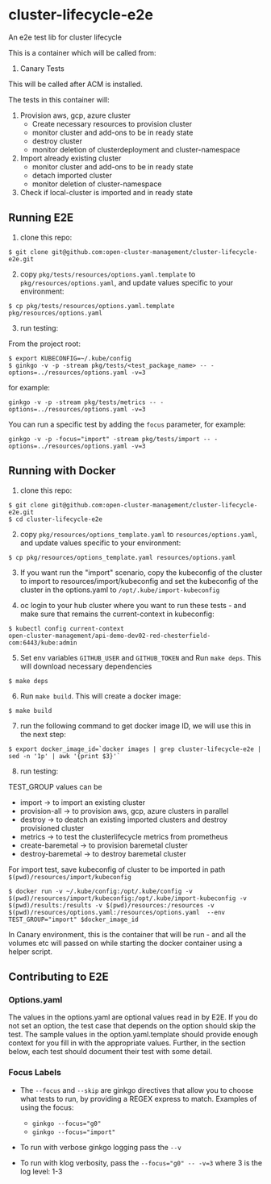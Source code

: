 # cluster-lifecycle-e2e
An e2e test lib for cluster lifecycle

This is a container which will be called from:

1. Canary Tests

This will be called after ACM is installed.

The tests in this container will:
1. Provision aws, gcp, azure cluster  
   - Create necessary resources to provision cluster
   - monitor cluster and add-ons to be in ready state
   - destroy cluster
   - monitor deletion of clusterdeployment and cluster-namespace
2. Import already existing cluster
   - monitor cluster and add-ons to be in ready state
   - detach imported cluster
   - monitor deletion of cluster-namespace
3. Check if local-cluster is imported and in ready state

## Running E2E

1. clone this repo:

```
$ git clone git@github.com:open-cluster-management/cluster-lifecycle-e2e.git
```

2. copy `pkg/tests/resources/options.yaml.template` to `pkg/resources/options.yaml`, and update values specific to your environment:

```
$ cp pkg/tests/resources/options.yaml.template pkg/resources/options.yaml
```

3. run testing:

From the project root:
```
$ export KUBECONFIG=~/.kube/config
$ ginkgo -v -p -stream pkg/tests/<test_package_name> -- -options=../resources/options.yaml -v=3
```
for example:
```
ginkgo -v -p -stream pkg/tests/metrics -- -options=../resources/options.yaml -v=3
```

You can run a specific test by adding the `focus` parameter, for example:

```
ginkgo -v -p -focus="import" -stream pkg/tests/import -- -options=../resources/options.yaml -v=3
```

## Running with Docker

1. clone this repo:

```
$ git clone git@github.com:open-cluster-management/cluster-lifecycle-e2e.git
$ cd cluster-lifecycle-e2e
```

2. copy `pkg/resources/options_template.yaml` to `resources/options.yaml`, and update values specific to your environment:

```
$ cp pkg/resources/options_template.yaml resources/options.yaml
```

3. If you want run the "import" scenario, copy the kubeconfig of the cluster to import to resources/import/kubeconfig and set the kubeconfig of the cluster in the options.yaml to `/opt/.kube/import-kubeconfig`

4. oc login to your hub cluster where you want to run these tests - and make sure that remains the current-context in kubeconfig:

```
$ kubectl config current-context
open-cluster-management/api-demo-dev02-red-chesterfield-com:6443/kube:admin
```

5. Set env variables `GITHUB_USER` and `GITHUB_TOKEN` and Run `make deps`. This will download necessary dependencies

```
$ make deps
```

6. Run `make build`. This will create a docker image:

```
$ make build
```

7. run the following command to get docker image ID, we will use this in the next step:

```
$ export docker_image_id=`docker images | grep cluster-lifecycle-e2e | sed -n '1p' | awk '{print $3}'`
```

8. run testing:

TEST_GROUP values can be
- import -> to import an existing cluster
- provision-all -> to provision aws, gcp, azure clusters in parallel
- destroy -> to deatch an existing imported clusters and destroy provisioned cluster
- metrics -> to test the clusterlifecycle metrics from prometheus
- create-baremetal -> to provision baremetal cluster
- destroy-baremetal -> to destroy baremetal cluster

For import test, save kubeconfig of cluster to be imported in path `$(pwd)/resources/import/kubeconfig`

```
$ docker run -v ~/.kube/config:/opt/.kube/config -v $(pwd)/resources/import/kubeconfig:/opt/.kube/import-kubeconfig -v $(pwd)/results:/results -v $(pwd)/resources:/resources -v $(pwd)/resources/options.yaml:/resources/options.yaml  --env TEST_GROUP="import" $docker_image_id
```

In Canary environment, this is the container that will be run - and all the volumes etc will passed on while starting the docker container using a helper script.

## Contributing to E2E

### Options.yaml

The values in the options.yaml are optional values read in by E2E. If you do not set an option, the test case that depends on the option should skip the test. The sample values in the option.yaml.template should provide enough context for you fill in with the appropriate values. Further, in the section below, each test should document their test with some detail.

### Focus Labels

* The `--focus` and `--skip` are ginkgo directives that allow you to choose what tests to run, by providing a REGEX express to match. Examples of using the focus:

  * `ginkgo --focus="g0"`
  * `ginkgo --focus="import"`

* To run with verbose ginkgo logging pass the `--v`
* To run with klog verbosity, pass the `--focus="g0" -- -v=3` where 3 is the log level: 1-3

